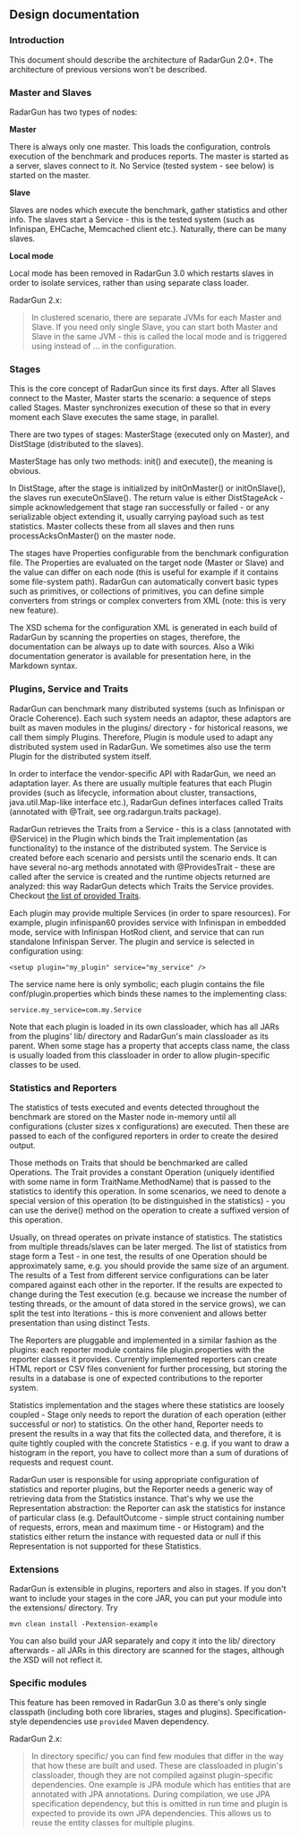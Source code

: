 ---
---

Design documentation
--------------------

### Introduction

This document should describe the architecture of RadarGun 2.0+. The architecture of previous versions won't be described.

### Master and Slaves

RadarGun has two types of nodes:

**Master**

There is always only one master. This loads the configuration, controls execution of the benchmark and produces reports. The master is started as a server, slaves connect to it. No Service (tested system - see below) is started on the master.

**Slave**

Slaves are nodes which execute the benchmark, gather statistics and other info. The slaves start a Service - this is the tested system (such as Infinispan, EHCache, Memcached client etc.). Naturally, there can be many slaves.

**Local mode**

Local mode has been removed in RadarGun 3.0 which restarts slaves in order to isolate services, rather than using separate class loader.

RadarGun 2.x:

>In clustered scenario, there are separate JVMs for each Master and Slave. If you need only single Slave, you can start both Master and Slave in the same JVM - this is called the local mode and is triggered using <local /> instead of <clusters>...</clusters> in the configuration.


### Stages

This is the core concept of RadarGun since its first days. After all Slaves connect to the Master, Master starts the scenario: a sequence of steps called Stages. Master synchronizes execution of these so that in every moment each Slave executes the same stage, in parallel.

There are two types of stages: MasterStage (executed only on Master), and DistStage (distributed to the slaves). 

MasterStage has only two methods: init() and execute(), the meaning is obvious.

In DistStage, after the stage is initialized by initOnMaster() or initOnSlave(), the slaves run executeOnSlave(). The return value is either DistStageAck - simple acknowledgement that stage ran successfully or failed - or any serializable object extending it, usually carrying payload such as test statistics. Master collects these from all slaves and then runs processAcksOnMaster() on the master node.

The stages have Properties configurable from the benchmark configuration file. The Properties are evaluated on the target node (Master or Slave) and the value can differ on each node (this is useful for example if it contains some file-system path). RadarGun can automatically convert basic types such as primitives, or collections of primitives, you can define simple converters from strings or complex converters from XML (note: this is very new feature).

The XSD schema for the configuration XML is generated in each build of RadarGun by scanning the properties on stages, therefore, the documentation can be always up to date with sources. Also a Wiki documentation generator is available for presentation here, in the Markdown syntax.

### Plugins, Service and Traits

RadarGun can benchmark many distributed systems (such as Infinispan or Oracle Coherence). Each such system needs an adaptor, these adaptors are built as maven modules in the plugins/ directory - for historical reasons, we call them simply Plugins. Therefore, Plugin is module used to adapt any distributed system used in RadarGun. We sometimes also use the term Plugin for the distributed system itself.

In order to interface the vendor-specific API with RadarGun, we need an adaptation layer. As there are usually multiple features that each Plugin provides (such as lifecycle, information about cluster, transactions, java.util.Map-like interface etc.), RadarGun defines interfaces called Traits (annotated with @Trait, see org.radargun.traits package).

RadarGun retrieves the Traits from a Service - this is a class (annotated with @Service) in the Plugin which binds the Trait implementation (as functionality) to the instance of the distributed system. The Service is created before each scenario and persists until the scenario ends. It can have several no-arg methods annotated with @ProvidesTrait - these are called after the service is created and the runtime objects returned are analyzed: this way RadarGun detects which Traits the Service provides. Checkout [the list of provided Traits]({{page.path_to_root}}architecture/trait_list.html).

Each plugin may provide multiple Services (in order to spare resources). For example, plugin infinispan60 provides service with Infinispan in embedded mode, service with Infinispan HotRod client, and service that can run standalone Infinispan Server. The plugin and service is selected in configuration using: 

    <setup plugin="my_plugin" service="my_service" />
    
The service name here is only symbolic; each plugin contains the file conf/plugin.properties which binds these names to the implementing class:

    service.my_service=com.my.Service

Note that each plugin is loaded in its own classloader, which has all JARs from the plugins' lib/ directory and RadarGun's main classloader as its parent. When some stage has a property that accepts class name, the class is usually loaded from this classloader in order to allow plugin-specific classes to be used.

### Statistics and Reporters

The statistics of tests executed and events detected throughout the benchmark are stored on the Master node in-memory until all configurations (cluster sizes x configurations) are executed. Then these are passed to each of the configured reporters in order to create the desired output.

Those methods on Traits that should be benchmarked are called Operations. The Trait provides a constant Operation (uniquely identified with some name in form TraitName.MethodName) that is passed to the statistics to identify this operation. In some scenarios, we need to denote a special version of this operation (to be distinguished in the statistics) - you can use the derive() method on the operation to create a suffixed version of this operation.

Usually, on thread operates on private instance of statistics. The statistics from multiple threads/slaves can be later merged. The list of statistics from stage form a Test - in one test, the results of one Operation should be approximately same, e.g. you should provide the same size of an argument. The results of a Test from different service configurations can be later compared against each other in the reporter.
If the results are expected to change during the Test execution (e.g. because we increase the number of testing threads, or the amount of data stored in the service grows), we can split the test into Iterations - this is more convenient and allows better presentation than using distinct Tests. 

The Reporters are pluggable and implemented in a similar fashion as the plugins: each reporter module contains file plugin.properties with the reporter classes it provides. Currently implemented reporters can create HTML report or CSV files convenient for further processing, but storing the results in a database is one of expected contributions to the reporter system.

Statistics implementation and the stages where these statistics are loosely coupled - Stage only needs to report the duration of each operation (either successful or nor) to statistics. On the other hand, Reporter needs to present the results in a way that fits the collected data, and therefore, it is quite tightly coupled with the concrete Statistics - e.g. if you want to draw a histogram in the report, you have to collect more than a sum of durations of requests and request count.

RadarGun user is responsible for using appropriate configuration of statistics and reporter plugins, but the Reporter needs a generic way of retrieving data from the Statistics instance. That's why we use the Representation abstraction: the Reporter can ask the statistics for instance of particular class (e.g. DefaultOutcome - simple struct containing number of requests, errors, mean and maximum time - or Histogram) and the statistics either return the instance with requested data or null if this Representation is not supported for these Statistics.

### Extensions

RadarGun is extensible in plugins, reporters and also in stages. If you don't want to include your stages in the core JAR, you can put your module into the extensions/ directory. Try

    mvn clean install -Pextension-example

You can also build your JAR separately and copy it into the lib/ directory afterwards - all JARs in this directory are scanned for the stages, although the XSD will not reflect it.

### Specific modules

This feature has been removed in RadarGun 3.0 as there's only single classpath (including both core libraries, stages and plugins). Specification-style dependencies use <code>provided</code> Maven dependency.

RadarGun 2.x:

>In directory specific/ you can find few modules that differ in the way that how these are built and used. These are classloaded in plugin's classloader, though they are not compiled against plugin-specific dependencies.
One example is JPA module which has entities that are annotated with JPA annotations. During compilation, we use JPA specification dependency, but this is omitted in run time and plugin is expected to provide its own JPA dependencies. This allows us to reuse the entity classes for multiple plugins.


